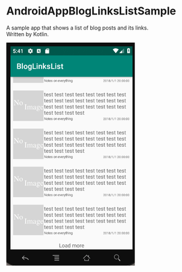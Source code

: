 # AndroidAppBlogLinksListSample
A sample app that shows a list of blog posts and its links.  
Written by Kotlin.

<img src="https://github.com/lechatthecat/AndroidAppBlogLinksListSample/blob/master/Screenshot%20from%202019-01-03%2017-41-28.png">

